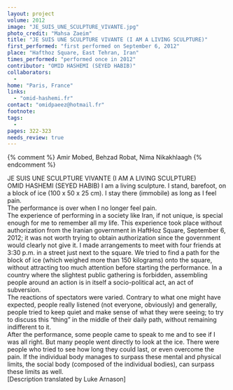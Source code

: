 ```yaml
---
layout: project
volume: 2012
image: "JE_SUIS_UNE_SCULPTURE_VIVANTE.jpg"
photo_credit: "Mahsa Zaeim"
title: "JE SUIS UNE SCULPTURE VIVANTE (I AM A LIVING SCULPTURE)"
first_performed: "first performed on September 6, 2012"
place: "Hafthoz Square, East Tehran, Iran"
times_performed: "performed once in 2012"
contributor: "OMID HASHEMI (SEYED HABIB)"
collaborators: 
  - 
home: "Paris, France"
links: 
  - "omid-hashemi.fr"
contact: "omidpaeez@hotmail.fr"
footnote: 
tags: 
  - 
pages: 322-323
needs_review: true
---
```


{% comment %} 
Amir Mobed, Behzad Robat, Nima Nikakhlaagh
{% endcomment %}

 JE SUIS UNE SCULPTURE VIVANTE (I AM A LIVING SCULPTURE)  
 OMID HASHEMI (SEYED HABIB) 
 I am a living sculpture. 
 I stand, barefoot, on a block of ice (100 x 50 x 25 cm). 
 I stay there (immobile) as long as I feel pain.  
 The performance is over when I no longer feel pain.  
 The experience of performing in a society like Iran, if not unique, is special enough for me to remember all my life. This experience took place without authorization from the Iranian government in HaftHoz Square, September 6, 2012; it was not worth trying to obtain authorization since the government would clearly not give it. I made arrangements to meet with four friends at 3:30 p.m. in a street just next to the square. We tried to find a path for the block of ice (which weighed more than 150 kilograms) onto the square, without attracting too much attention before starting the performance. In a country where the slightest public gathering is forbidden, assembling people around an action is in itself a socio-political act, an act of subversion.  
 The reactions of spectators were varied. Contrary to what one might have expected, people really listened (not everyone, obviously) and generally, people tried to keep quiet and make sense of what they were seeing; to try to discuss this “thing” in the middle of their daily path, without remaining indifferent to it.  
 After the performance, some people came to speak to me and to see if I was all right. But many people went directly to look at the ice. There were people who tried to see how long they could last, or even overcome the pain. If the individual body manages to surpass these mental and physical limits, the social body (composed of the individual bodies), can surpass these limits as well.  
 [Description translated by Luke Arnason]  
